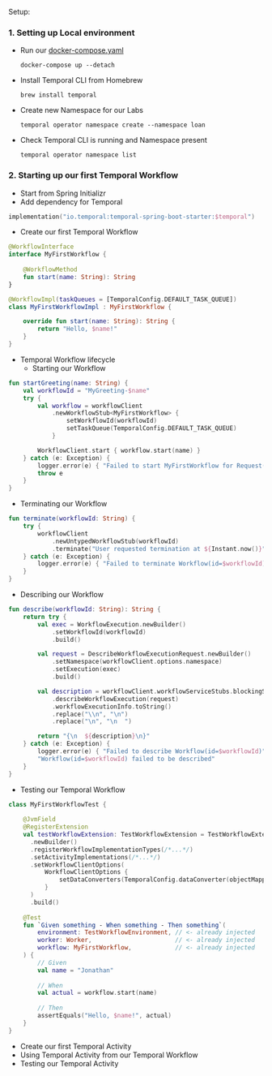 
Setup:
### 1. Setting up Local environment
* Run our [docker-compose.yaml](./docker-compose.yaml)
  ```shell
  docker-compose up --detach
  ```
* Install Temporal CLI from Homebrew
  ```shell
  brew install temporal
  ```
* Create new Namespace for our Labs
  ```shell
  temporal operator namespace create --namespace loan
  ```
* Check Temporal CLI is running and Namespace present
  ```shell
  temporal operator namespace list
  ```

### 2. Starting up our first Temporal Workflow
* Start from Spring Initializr
* Add dependency for Temporal
```kotlin
implementation("io.temporal:temporal-spring-boot-starter:$temporal")
```


* Create our first Temporal Workflow
```kotlin
@WorkflowInterface
interface MyFirstWorkflow {
    
    @WorkflowMethod
    fun start(name: String): String
}

@WorkflowImpl(taskQueues = [TemporalConfig.DEFAULT_TASK_QUEUE])
class MyFirstWorkflowImpl : MyFirstWorkflow {

    override fun start(name: String): String {
        return "Hello, $name!"
    }
}
```

* Temporal Workflow lifecycle
    * Starting our Workflow
```kotlin
fun startGreeting(name: String) {
    val workflowId = "MyGreeting-$name"
    try {
        val workflow = workflowClient
            .newWorkflowStub<MyFirstWorkflow> {
                setWorkflowId(workflowId)
                setTaskQueue(TemporalConfig.DEFAULT_TASK_QUEUE)
            }

        WorkflowClient.start { workflow.start(name) }
    } catch (e: Exception) {
        logger.error(e) { "Failed to start MyFirstWorkflow for Request(name=$name)" }
        throw e
    }
}
```
* Terminating our Workflow
```kotlin
fun terminate(workflowId: String) {
    try {
        workflowClient
            .newUntypedWorkflowStub(workflowId)
            .terminate("User requested termination at ${Instant.now()}")
    } catch (e: Exception) {
        logger.error(e) { "Failed to terminate Workflow(id=$workflowId)" }
    }
}
```
* Describing our Workflow
```kotlin
fun describe(workflowId: String): String {
    return try {
        val exec = WorkflowExecution.newBuilder()
            .setWorkflowId(workflowId)
            .build()

        val request = DescribeWorkflowExecutionRequest.newBuilder()
            .setNamespace(workflowClient.options.namespace)
            .setExecution(exec)
            .build()

        val description = workflowClient.workflowServiceStubs.blockingStub()
            .describeWorkflowExecution(request)
            .workflowExecutionInfo.toString()
            .replace("\\n", "\n")
            .replace("\n", "\n  ")

        return "{\n  ${description}\n}"
    } catch (e: Exception) {
        logger.error(e) { "Failed to describe Workflow(id=$workflowId)" }
        "Workflow(id=$workflowId) failed to be described"
    }
}
```

* Testing our Temporal Workflow
```kotlin
class MyFirstWorkflowTest {
    
    @JvmField
    @RegisterExtension
    val testWorkflowExtension: TestWorkflowExtension = TestWorkflowExtension
      .newBuilder()
      .registerWorkflowImplementationTypes(/*...*/)
      .setActivityImplementations(/*...*/)
      .setWorkflowClientOptions(
          WorkflowClientOptions {
              setDataConverters(TemporalConfig.dataConverter(objectMapper))
          }
      )
      .build()
  
    @Test
    fun `Given something - When something - Then something`(
        environment: TestWorkflowEnvironment, // <- already injected
        worker: Worker,                       // <- already injected
        workflow: MyFirstWorkflow,            // <- already injected
    ) {
        // Given
        val name = "Jonathan"
        
        // When
        val actual = workflow.start(name)
        
        // Then
        assertEquals("Hello, $name!", actual)
    }
}
```
* Create our first Temporal Activity
* Using Temporal Activity from our Temporal Workflow
* Testing our Temporal Activity
